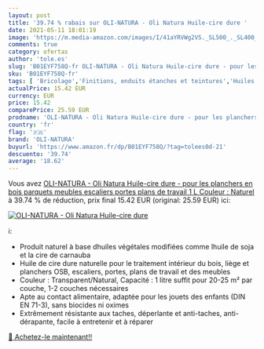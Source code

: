 ```yaml
---
layout: post
title: '39.74 % rabais sur OLI-NATURA - Oli Natura Huile-cire dure '
date: 2021-05-11 18:01:19
image: 'https://m.media-amazon.com/images/I/41aYRVWg2VS._SL500_._SL400_.jpg'
comments: true
category: ofertas
author: 'tole.es'
slug: 'B01EYF758Q-fr OLI-NATURA - Oli Natura Huile-cire dure - pour les...'
sku: 'B01EYF758Q-fr'
tags: [ 'Bricolage','Finitions, enduits étanches et teintures','Huiles','Peintures, outils et traitement des murs','oli-natura', ]
actualPrice: 15.42 EUR
currency: EUR
price: 15.42
comparePrice: 25.59 EUR
prodname: 'OLI-NATURA - Oli Natura Huile-cire dure - pour les planchers en bois  parquets  meubles  escaliers  portes  plans de travail  1 L  Couleur : Naturel'
country: 'fr'
flag: '🇫🇷'
brand: 'OLI-NATURA'
buyurl: 'https://www.amazon.fr/dp/B01EYF758Q/?tag=tolees0d-21'
descuento: '39.74'
average: '18.62'
---
```


Vous avez [OLI-NATURA - Oli Natura Huile-cire dure - pour les planchers en bois  parquets  meubles  escaliers  portes  plans de travail  1 L  Couleur : Naturel](https://www.amazon.fr/dp/B01EYF758Q/?tag=tolees0d-21)  à  39.74 % de réduction, prix final  15.42 EUR (original: 25.59 EUR) ici:

[![OLI-NATURA - Oli Natura Huile-cire dure ](https://m.media-amazon.com/images/I/41aYRVWg2VS._SL500_._SL400_.jpg)](https://www.amazon.fr/dp/B01EYF758Q/?tag=tolees0d-21)

ℹ️:

- Produit naturel à base dhuiles végétales modifiées comme lhuile de soja et la cire de carnauba
- Huile de cire dure naturelle pour le traitement intérieur du bois, liège et planchers OSB, escaliers, portes, plans de travail et des meubles
- Couleur : Transparent/Natural, Capacité : 1 litre suffit pour 20-25 m² par couche, 1-2 couches nécessaires
- Apte au contact alimentaire, adaptée pour les jouets des enfants (DIN EN 71-3), sans biocides ni oximes
- Extrêmement résistante aux taches, déperlante et anti-taches, anti-dérapante, facile à entretenir et à réparer

[🛒 Achetez-le maintenant!!](https://www.amazon.fr/dp/B01EYF758Q/?tag=tolees0d-21)
